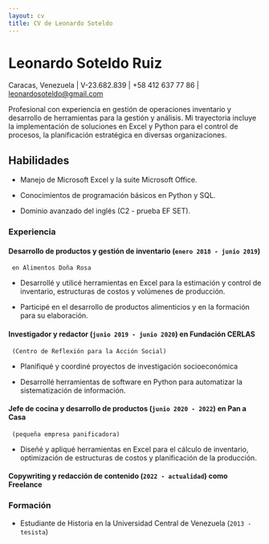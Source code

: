 ```yaml
---
layout: cv
title: CV de Leonardo Soteldo
---
```

# Leonardo Soteldo Ruiz
Caracas, Venezuela | V-23.682.839 | +58 412 637 77 86 | leonardosoteldo@gmail.com

Profesional con experiencia en gestión de operaciones inventario y desarrollo de
herramientas para la gestión y análisis. Mi trayectoria incluye la
implementación de soluciones en Excel y Python para el control de procesos, la
planificación estratégica en diversas organizaciones.

## Habilidades

- Manejo de Microsoft Excel y la suite Microsoft Office.

- Conocimientos de programación básicos en Python y SQL.

- Dominio avanzado del inglés (C2 - prueba EF SET).

### Experiencia

#### Desarrollo de productos y gestión de inventario (`enero 2018 - junio 2019`)
     en Alimentos Doña Rosa

- Desarrollé y utilicé herramientas en Excel para la estimación y control de
  inventario, estructuras de costos y volúmenes de producción.

- Participé en el desarrollo de productos alimenticios y en la formación para su
  elaboración.

#### Investigador y redactor (`junio 2019 - junio 2020`) en Fundación CERLAS
     (Centro de Reflexión para la Acción Social)

- Planifiqué y coordiné proyectos de investigación socioeconómica

- Desarrollé herramientas de software en Python para automatizar la
  sistematización de información.

#### Jefe de cocina y desarrollo de productos (`junio 2020 - 2022`) en Pan a Casa
     (pequeña empresa panificadora)

- Diseñé y apliqué herramientas en Excel para el cálculo de inventario,
  optimización de estructuras de costos y planificación de la producción.

#### Copywriting y redacción de contenido (`2022 - actualidad`) como Freelance

### Formación

- Estudiante de Historia en la Universidad Central de Venezuela (`2013 - tesista`)

<!-- ### Footer Last updated: Jun 2025 -->





